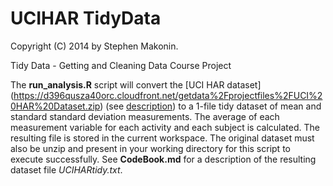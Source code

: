 # UCIHAR TidyData
Copyright (C) 2014 by Stephen Makonin.

Tidy Data - Getting and Cleaning Data Course Project

The **run_analysis.R** script will convert the [UCI HAR dataset] (https://d396qusza40orc.cloudfront.net/getdata%2Fprojectfiles%2FUCI%20HAR%20Dataset.zip) (see [description](http://archive.ics.uci.edu/ml/datasets/Human+Activity+Recognition+Using+Smartphones)) to a 1-file tidy dataset of mean and standard standard deviation measurements. The average of each measurement variable for each activity and each subject is calculated. The resulting file is stored in the current workspace. The original dataset must also be unzip and present in your working directory for this script to execute successfully. See **CodeBook.md** for a description of the resulting dataset file *UCIHARtidy.txt*.


